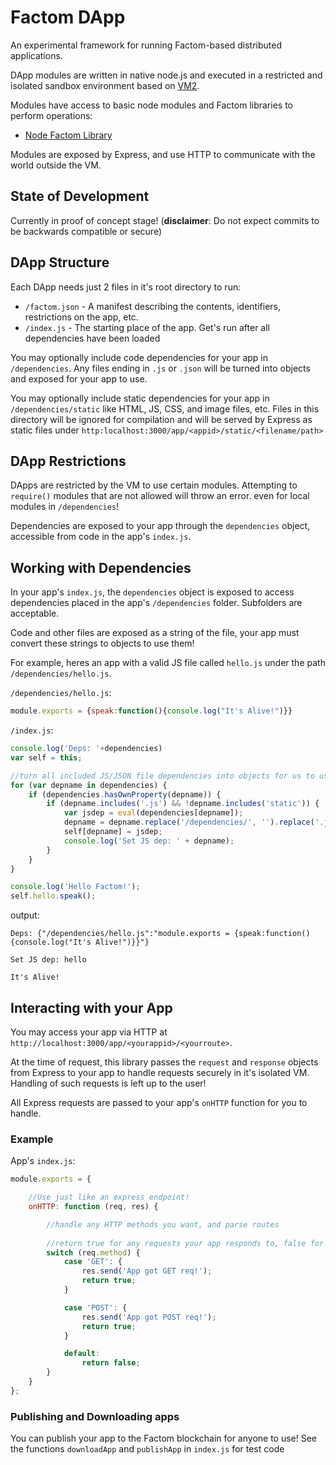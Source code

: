 # Factom DApp

An experimental framework for running Factom-based distributed applications.

DApp modules are written in native node.js and executed in a restricted and isolated sandbox environment based on [VM2](https://github.com/patriksimek/vm2/). 

Modules have access to basic node modules and Factom libraries to perform operations:

- [Node Factom Library](https://github.com/PaulBernier/factomjs)

Modules are exposed by Express, and use HTTP to communicate with the world outside the VM.

## State of Development

Currently in proof of concept stage! (**disclaimer**: Do not expect commits to be backwards compatible or secure)

## DApp Structure

Each DApp needs just 2 files in it's root directory to run:

- `/factom.json` - A manifest describing the contents, identifiers, restrictions on the app, etc.
- `/index.js` - The starting place of the app. Get's run after all dependencies have been loaded

You may optionally include code dependencies for your app in `/dependencies`. Any files ending in `.js` or `.json` will be turned into objects and exposed for your app to use.

You may optionally include static dependencies for your app in `/dependencies/static` like HTML, JS, CSS, and image files, etc. Files in this directory will be ignored for compilation and will be served by Express as static files under `http:localhost:3000/app/<appid>/static/<filename/path>`

## DApp Restrictions

DApps are restricted by the VM to use certain modules. Attempting to `require()` modules that are not allowed will throw an error. even for local modules in `/dependencies`! 

Dependencies are exposed to your app through the `dependencies` object, accessible from code in the app's `index.js`.

## Working with Dependencies

In your app's `index.js`, the `dependencies` object is exposed to access dependencies placed in the app's `/dependencies` folder.  Subfolders are acceptable.

Code and other files are exposed as a string of the file, your app must convert these strings to objects to use them!

For example, heres an app with a valid JS file called `hello.js` under the path `/dependencies/hello.js`.

`/dependencies/hello.js`:

```javascript
module.exports = {speak:function(){console.log("It's Alive!")}}
```

`/index.js`:

```javascript
console.log('Deps: '+dependencies)
var self = this;

//turn all included JS/JSON file dependencies into objects for us to use
for (var depname in dependencies) {
    if (dependencies.hasOwnProperty(depname)) {
        if (depname.includes('.js') && !depname.includes('static')) {
            var jsdep = eval(dependencies[depname]);
            depname = depname.replace('/dependencies/', '').replace('.js', '');
            self[depname] = jsdep;
            console.log('Set JS dep: ' + depname);
        }
    }
}

console.log('Hello Factom!');
self.hello.speak();
```

output:

```
Deps: {"/dependencies/hello.js":"module.exports = {speak:function(){console.log("It's Alive!")}}"}

Set JS dep: hello

It's Alive!
```

## Interacting with your App

You may access your app via HTTP at `http://localhost:3000/app/<yourappid>/<yourroute>`.

At the time of request, this library passes the `request` and `response` objects from Express to your app to handle requests securely in it's isolated VM. Handling of such requests is left up to the user!

All Express requests are passed to your app's `onHTTP` function for you to handle.

### Example

App's `index.js`:

```javascript
module.exports = {

    //Use just like an express endpoint!
    onHTTP: function (req, res) {

        //handle any HTTP methods you want, and parse routes
        
        //return true for any requests your app responds to, false for any that are ignored
        switch (req.method) {
            case 'GET': {
                res.send('App got GET req!');
                return true;
            }

            case 'POST': {
                res.send('App got POST req!');
                return true;
            }

            default:
                return false;
        }
    }
};
```



### Publishing and Downloading apps

You can publish your app to the Factom blockchain for anyone to use! See the functions `downloadApp` and `publishApp` in `index.js` for test code
